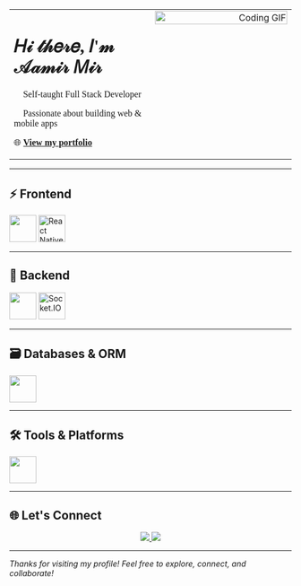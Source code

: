 <!-- Intro Section with GIF on the Right -->
<table width="100%">
  <tr>
    <td align="left" valign="top" width="50%" style="font-family:Georgia, 'Lucida Handwriting', cursive;">
  <h1>𝐻𝒾 𝓉𝒽𝑒𝓇𝑒, 𝐼'𝓂 𝒜𝒶𝓂𝒾𝓇 𝑀𝒾𝓇 👋</h1>
  <p style="font-family:inherit;">🚀 Self-taught Full Stack Developer</p>
  <p style="font-family:inherit;">🧠 Passionate about building web & mobile apps</p>
  <p style="font-family:inherit;">🌐 <a href="https://personal-portfolio-blond-sigma.vercel.app" target="_blank"><strong>View my portfolio</strong></a></p>
</td>
    <td align="right" valign="top" width="50%">
      <img src="https://res.cloudinary.com/dhh1jotfq/image/upload/v1753221861/Animation_cbcs3z.gif" alt="Coding GIF" width="100%" />
    </td>
  </tr>
</table>

---

## ⚡ Frontend

<p align="left">
  <img src="https://skillicons.dev/icons?i=react,nextjs,redux,typescript,javascript,sass,framer" height="48" />
  <img src="https://raw.githubusercontent.com/rahulbanerjee26/githubAboutMeGenerator/main/icons/reactnative.svg" height="48" title="React Native" />
</p>

---

## 🔧 Backend

<p align="left">
  <img src="https://skillicons.dev/icons?i=nodejs,express,firebase,graphql,redis" height="48" />
  <img src="https://upload.wikimedia.org/wikipedia/commons/9/96/Socket-io.svg" height="48" title="Socket.IO" />
</p>

---

## 🗃️ Databases & ORM

<p align="left">
  <img src="https://skillicons.dev/icons?i=mongodb,mysql,postgres,prisma" height="48" />
</p>

---

## 🛠️ Tools & Platforms

<p align="left">
  <img src="https://skillicons.dev/icons?i=git,github,vercel,postman,vscode" height="48" />
</p>

---

## 🌐 Let's Connect

<p align="center">
  <a href="https://personal-portfolio-blond-sigma.vercel.app" target="_blank">
    <img src="https://img.shields.io/badge/Portfolio-%23000000.svg?style=for-the-badge&logo=vercel&logoColor=white" />
  </a>
  <a href="https://github.com/aamirmir" target="_blank">
    <img src="https://img.shields.io/badge/GitHub-%23181717.svg?style=for-the-badge&logo=github&logoColor=white" />
  </a>
</p>

---

_Thanks for visiting my profile! Feel free to explore, connect, and collaborate!_
